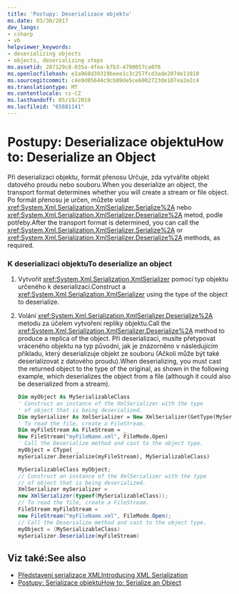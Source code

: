 ```yaml
---
title: 'Postupy: Deserializace objektu'
ms.date: 03/30/2017
dev_langs:
- csharp
- vb
helpviewer_keywords:
- deserializing objects
- objects, deserializing steps
ms.assetid: 287129c8-035a-4fea-b7b3-4790057ca076
ms.openlocfilehash: e1a960d39319beee1c3c257fcd3ade207de11010
ms.sourcegitcommit: c4e9d05644c9cb89de5ce6002723de107ea2e2c4
ms.translationtype: MT
ms.contentlocale: cs-CZ
ms.lasthandoff: 05/19/2019
ms.locfileid: "65881141"
---
```

# <a name="how-to-deserialize-an-object"></a><span data-ttu-id="9d693-102">Postupy: Deserializace objektu</span><span class="sxs-lookup"><span data-stu-id="9d693-102">How to: Deserialize an Object</span></span>
<span data-ttu-id="9d693-103">Při deserializaci objektu, formát přenosu Určuje, zda vytváříte objekt datového proudu nebo souboru.</span><span class="sxs-lookup"><span data-stu-id="9d693-103">When you deserialize an object, the transport format determines whether you will create a stream or file object.</span></span> <span data-ttu-id="9d693-104">Po formát přenosu je určen, můžete volat <xref:System.Xml.Serialization.XmlSerializer.Serialize%2A> nebo <xref:System.Xml.Serialization.XmlSerializer.Deserialize%2A> metod, podle potřeby.</span><span class="sxs-lookup"><span data-stu-id="9d693-104">After the transport format is determined, you can call the <xref:System.Xml.Serialization.XmlSerializer.Serialize%2A> or <xref:System.Xml.Serialization.XmlSerializer.Deserialize%2A> methods, as required.</span></span>  
  
### <a name="to-deserialize-an-object"></a><span data-ttu-id="9d693-105">K deserializaci objektu</span><span class="sxs-lookup"><span data-stu-id="9d693-105">To deserialize an object</span></span>  
  
1. <span data-ttu-id="9d693-106">Vytvořit <xref:System.Xml.Serialization.XmlSerializer> pomocí typ objektu určeného k deserializaci.</span><span class="sxs-lookup"><span data-stu-id="9d693-106">Construct a <xref:System.Xml.Serialization.XmlSerializer> using the type of the object to deserialize.</span></span>  
  
2. <span data-ttu-id="9d693-107">Volání <xref:System.Xml.Serialization.XmlSerializer.Deserialize%2A> metodu za účelem vytvoření repliky objektu.</span><span class="sxs-lookup"><span data-stu-id="9d693-107">Call the <xref:System.Xml.Serialization.XmlSerializer.Deserialize%2A> method to produce a replica of the object.</span></span> <span data-ttu-id="9d693-108">Při deserializaci, musíte přetypovat vráceného objektu na typ původní, jak je znázorněno v následujícím příkladu, který deserializuje objekt ze souboru (Ačkoli může být také deserializovat z datového proudu).</span><span class="sxs-lookup"><span data-stu-id="9d693-108">When deserializing, you must cast the returned object to the type of the original, as shown in the following example, which deserializes the object from a file (although it could also be deserialized from a stream).</span></span>  
  
    ```vb  
    Dim myObject As MySerializableClass  
    ' Construct an instance of the XmlSerializer with the type  
    ' of object that is being deserialized.  
    Dim mySerializer As XmlSerializer = New XmlSerializer(GetType(MySerializableClass))  
    ' To read the file, create a FileStream.  
    Dim myFileStream As FileStream = _  
    New FileStream("myFileName.xml", FileMode.Open)  
    ' Call the Deserialize method and cast to the object type.  
    myObject = CType( _  
    mySerializer.Deserialize(myFileStream), MySerializableClass)  
    ```  
  
    ```csharp  
    MySerializableClass myObject;  
    // Construct an instance of the XmlSerializer with the type  
    // of object that is being deserialized.  
    XmlSerializer mySerializer =   
    new XmlSerializer(typeof(MySerializableClass));  
    // To read the file, create a FileStream.  
    FileStream myFileStream =   
    new FileStream("myFileName.xml", FileMode.Open);  
    // Call the Deserialize method and cast to the object type.  
    myObject = (MySerializableClass)   
    mySerializer.Deserialize(myFileStream)  
    ```  
  
## <a name="see-also"></a><span data-ttu-id="9d693-109">Viz také:</span><span class="sxs-lookup"><span data-stu-id="9d693-109">See also</span></span>

- [<span data-ttu-id="9d693-110">Představení serializace XML</span><span class="sxs-lookup"><span data-stu-id="9d693-110">Introducing XML Serialization</span></span>](../../../docs/standard/serialization/introducing-xml-serialization.md)
- [<span data-ttu-id="9d693-111">Postupy: Serializace objektu</span><span class="sxs-lookup"><span data-stu-id="9d693-111">How to: Serialize an Object</span></span>](../../../docs/standard/serialization/how-to-serialize-an-object.md)
